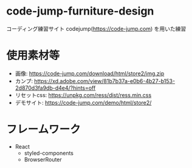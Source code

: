 # code-jump-furniture-design
コーディング練習サイト codejump(https://code-jump.com) を用いた練習

# 使用素材等
* 画像: https://code-jump.com/download/html/store2/img.zip
* カンプ: https://xd.adobe.com/view/81b7b37a-e0b6-4b27-b153-2d870d3fa9db-d4e4/?hints=off
* リセットcss: https://unpkg.com/ress/dist/ress.min.css
* デモサイト: https://code-jump.com/demo/html/store2/

# フレームワーク
* React
   * styled-components
   * BrowserRouter
